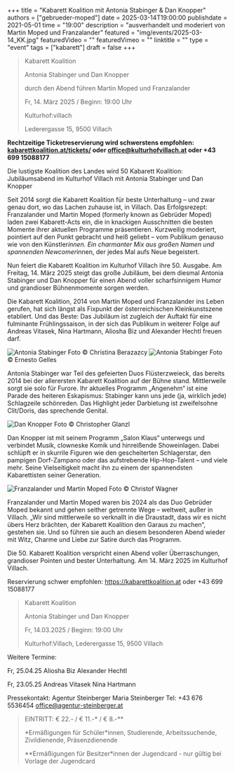 +++
title = "Kabarett Koalition mit Antonia Stabinger & Dan Knopper"
authors = ["gebrueder-moped"]
date = 2025-03-14T19:00:00
publishdate = 2021-05-01
time = "19:00"
description = "ausverhandelt und moderiert von Martin Moped und Franzalander"
featured = "img/events/2025-03-14_KK.jpg"
featuredVideo = ""
featuredVimeo = ""
linktitle = ""
type = "event"
tags = ["kabarett"]
draft = false
+++

>Kabarett Koalition
>
>Antonia Stabinger und Dan Knopper
>
>durch den Abend führen Martin Moped und Franzalander
>
>Fr, 14. März 2025 / Beginn: 19:00 Uhr
>
>Kulturhof:villach
>
>Lederergasse 15, 9500 Villach

**Rechtzeitige Ticketreservierung wird schwerstens empfohlen: [kabarettkoalition.at/tickets/](https://kabarettkoalition.at/tickets/) oder office@kulturhofvillach.at oder +43 699 15088177** 

Die lustigste Koalition des Landes wird 50
Kabarett Koalition: Jubiläumsabend im Kulturhof Villach mit Antonia Stabinger und Dan Knopper

Seit 2014 sorgt die Kabarett Koalition für beste Unterhaltung – und zwar genau dort, wo das Lachen zuhause ist, in Villach. Das Erfolgsrezept: Franzalander und Martin Moped (formerly known as Gebrüder Moped) laden zwei Kabarett-Acts ein, die in knackigen Ausschnitten die besten Momente ihrer aktuellen Programme präsentieren. Kurzweilig moderiert, pointiert auf den Punkt gebracht und heiß geliebt – vom Publikum genauso wie von den Künstler*innen. Ein charmanter Mix aus großen Namen und spannenden Newcomer*innen, der jedes Mal aufs Neue begeistert.

Nun feiert die Kabarett Koalition im Kulturhof Villach ihre 50. Ausgabe. Am Freitag, 14. März 2025 steigt das große Jubiläum, bei dem diesmal Antonia Stabinger und Dan Knopper für einen Abend voller scharfsinnigem Humor und grandioser Bühnenmomente sorgen werden.

Die Kabarett Koalition, 2014 von Martin Moped und Franzalander ins Leben gerufen, hat sich längst als Fixpunkt der österreichischen Kleinkunstszene etabliert. Und das Beste: Das Jubiläum ist zugleich der Auftakt für eine fulminante Frühlingssaison, in der sich das Publikum in weiterer Folge auf Andreas Vitasek, Nina Hartmann, Aliosha Biz und Alexander Hechtl freuen darf.

![Antonia Stabinger](/img/events/2025-03-14_AntoniaStabinger_Foto_ChristinaBerzazcy-scaled.jpg)
Foto © Christina Berazazcy
![Antonia Stabinger](/img/events/2025-03-14_Antonia-Stabinger_Foto_ErnestoGelles-scaled.jpg)
Foto © Ernesto Gelles

Antonia Stabinger war Teil des gefeierten Duos Flüsterzweieck, das bereits 2014 bei der allerersten Kabarett Koalition auf der Bühne stand. Mittlerweile sorgt sie solo für Furore. Ihr aktuelles Programm „Angenehm“ ist eine Parade des heiteren Eskapismus: Stabinger kann uns jede (ja, wirklich jede) Schlagzeile schönreden. Das Highlight jeder Darbietung ist zweifelsohne Clit/Doris, das sprechende Genital.

![Dan Knopper](/img/events/2025-03-14_DanKnopper_Foto_ChristopherGlanzl-scaled.jpg)
Foto © Christopher Glanzl

Dan Knopper ist mit seinem Programm „Salon Klaus“ unterwegs und verbindet Musik, clowneske Komik und hinreißende Showeinlagen. Dabei schlüpft er in skurrile Figuren wie den gescheiterten Schlagerstar, den pampigen Dorf-Zampano oder das aufstrebende Hip-Hop-Talent – und viele mehr. Seine Vielseitigkeit macht ihn zu einem der spannendsten Kabarettisten seiner Generation.

![Franzalander und Martin Moped](/img/events/2025-03-14_Gebrueder_Moped_c_Christof_Wagner.jpg)
Foto © Christof Wagner

Franzalander und Martin Moped waren bis 2024 als das Duo Gebrüder Moped bekannt und gehen seither getrennte Wege – weltweit, außer in Villach. „Wir sind mittlerweile so verknallt in die Draustadt, dass wir es nicht übers Herz brächten, der Kabarett Koalition den Garaus zu machen“, gestehen sie. Und so führen sie auch an diesem besonderen Abend wieder mit Witz, Charme und Liebe zur Satire durch das Programm.

Die 50. Kabarett Koalition verspricht einen Abend voller Überraschungen, grandioser Pointen und bester Unterhaltung. Am 14. März 2025 im Kulturhof Villach.

Reservierung schwer empfohlen: https://kabarettkoalition.at oder +43 699 15088177

>Kabarett Koalition
>
>Antonia Stabinger und Dan Knopper
> 
>Fr, 14.03.2025 / Beginn: 19:00 Uhr
>
>Kulturhof:Villach, Lederergasse 15, 9500 Villach

Weitere Termine:

Fr, 25.04.25
Aliosha Biz
Alexander Hechtl

Fr, 23.05.25
Andreas Vitasek
Nina Hartmann

Pressekontakt:
Agentur Steinberger
Maria Steinberger
Tel: +43 676 5536454
office@agentur-steinberger.at


> EINTRITT: € 22.- / € 11.-\* / € 8.-\*\*
> 
> \*Ermäßigungen für Schüler\*innen, Studierende, Arbeitssuchende, Zivildienende, Präsenzdienende
> 
> \*\*Ermäßigungen für Besitzer\*innen der Jugendcard - nur gültig bei Vorlage der Jugendcard
